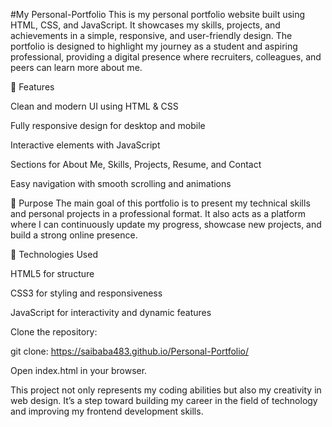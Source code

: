 #My Personal-Portfolio
This is my personal portfolio website built using HTML, CSS, and JavaScript. It showcases my skills, projects, and achievements in a simple, responsive, and user-friendly design. The portfolio is designed to highlight my journey as a student and aspiring professional, providing a digital presence where recruiters, colleagues, and peers can learn more about me.

🔹 Features

Clean and modern UI using HTML & CSS

Fully responsive design for desktop and mobile

Interactive elements with JavaScript

Sections for About Me, Skills, Projects, Resume, and Contact

Easy navigation with smooth scrolling and animations

🔹 Purpose
The main goal of this portfolio is to present my technical skills and personal projects in a professional format. It also acts as a platform where I can continuously update my progress, showcase new projects, and build a strong online presence.

🔹 Technologies Used

HTML5 for structure

CSS3 for styling and responsiveness

JavaScript for interactivity and dynamic features

Clone the repository:

git clone: https://saibaba483.github.io/Personal-Portfolio/

Open index.html in your browser.

This project not only represents my coding abilities but also my creativity in web design. It’s a step toward building my career in the field of technology and improving my frontend development skills.
